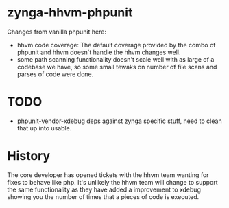 # zynga-hhvm-phpunit

Changes from vanilla phpunit here:
- hhvm code coverage: The default coverage provided by the combo of phpunit and hhvm doesn't handle the hhvm changes well.
- some path scanning functionality doesn't scale well with as large of a codebase we have, so some small tewaks on number of file scans and parses of code were done.

# TODO
- phpunit-vendor-xdebug deps against zynga specific stuff, need to clean that up into usable.

# History

The core developer has opened tickets with the hhvm team wanting for fixes to behave like php. It's unlikely the hhvm team will 
change to support the same functionality as they have added a improvement to xdebug showing you the 
number of times that a pieces of code is executed.
